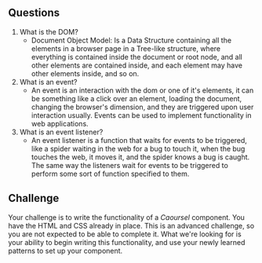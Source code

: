 ## Questions
1. What is the DOM? 
    * Document Object Model: Is a Data Structure containing all the elements in a browser page in a Tree-like structure, where everything is contained inside the document or root node, and all other elements are contained inside, and each element may have other elements inside, and so on.
2. What is an event?
    * An event is an interaction with the dom or one of it's elements, it can be something like a click over an element, loading the document, changing the browser's dimension, and they are triggered upon user interaction usually. Events can be used to implement functionality in web applications.
2. What is an event listener?
    * An event listener is a function that waits for events to be triggered, like a spider waiting in the web for a bug to touch it, when the bug touches the web, it moves it, and the spider knows a bug is caught. The same way the listeners wait for events to be triggered to perform some sort of function specified to them.

## Challenge
Your challenge is to write the functionality of a *Caoursel* component. You have the HTML and CSS already in place. This is an advanced challenge, so you are not expected to be able to complete it. What we're looking for is your ability to begin writing this functionality, and use your newly learned patterns to set up your component.